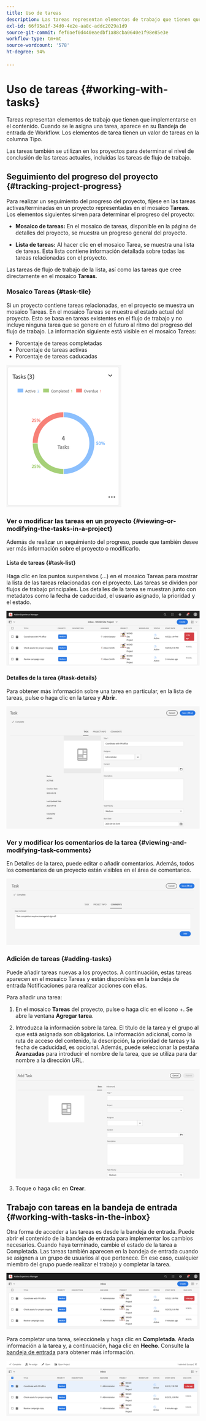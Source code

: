 ```yaml
---
title: Uso de tareas
description: Las tareas representan elementos de trabajo que tienen que implementarse en el contenido y se utilizan en los proyectos para determinar el nivel de conclusión de las tareas actuales
exl-id: 66f95a1f-34d0-4e2e-aa8c-addc2029a1d9
source-git-commit: fef0aef0d440eaedbf1a88cba0640e1f98e85e3e
workflow-type: tm+mt
source-wordcount: '578'
ht-degree: 94%

---
```


# Uso de tareas {#working-with-tasks}

Tareas representan elementos de trabajo que tienen que implementarse en el contenido. Cuando se le asigna una tarea, aparece en su Bandeja de entrada de Workflow. Los elementos de tarea tienen un valor de tareas en la columna Tipo.

Las tareas también se utilizan en los proyectos para determinar el nivel de conclusión de las tareas actuales, incluidas las tareas de flujo de trabajo.

## Seguimiento del progreso del proyecto {#tracking-project-progress}

Para realizar un seguimiento del progreso del proyecto, fíjese en las tareas activas/terminadas en un proyecto representadas en el mosaico **Tareas**. Los elementos siguientes sirven para determinar el progreso del proyecto:

* **Mosaico de tareas:** En el mosaico de tareas, disponible en la página de detalles del proyecto, se muestra un progreso general del proyecto.

* **Lista de tareas:** Al hacer clic en el mosaico Tarea, se muestra una lista de tareas. Esta lista contiene información detallada sobre todas las tareas relacionadas con el proyecto.

Las tareas de flujo de trabajo de la lista, así como las tareas que cree directamente en el mosaico **Tareas**.

### Mosaico Tareas {#task-tile}

Si un proyecto contiene tareas relacionadas, en el proyecto se muestra un mosaico Tareas. En el mosaico Tareas se muestra el estado actual del proyecto. Esto se basa en tareas existentes en el flujo de trabajo y no incluye ninguna tarea que se genere en el futuro al ritmo del progreso del flujo de trabajo. La información siguiente está visible en el mosaico Tareas:

* Porcentaje de tareas completadas
* Porcentaje de tareas activas
* Porcentaje de tareas caducadas

![Título de la tarea](/help/sites-cloud/authoring/assets/projects-tasks-breakdown.png)

### Ver o modificar las tareas en un proyecto {#viewing-or-modifying-the-tasks-in-a-project}

Además de realizar un seguimiento del progreso, puede que también desee ver más información sobre el proyecto o modificarlo.

#### Lista de tareas {#task-list}

Haga clic en los puntos suspensivos (…) en el mosaico Tareas para mostrar la lista de las tareas relacionadas con el proyecto. Las tareas se dividen por flujos de trabajo principales. Los detalles de la tarea se muestran junto con metadatos como la fecha de caducidad, el usuario asignado, la prioridad y el estado.

![Lista de tareas](/help/sites-cloud/authoring/assets/projects-task-list.png)

#### Detalles de la tarea {#task-details}

Para obtener más información sobre una tarea en particular, en la lista de tareas, pulse o haga clic en la tarea y **Abrir**.

![Detalles de la tarea](/help/sites-cloud/authoring/assets/projects-task-details.png)

### Ver y modificar los comentarios de la tarea {#viewing-and-modifying-task-comments}

En Detalles de la tarea, puede editar o añadir comentarios. Además, todos los comentarios de un proyecto están visibles en el área de comentarios.

![Comentarios sobre las tareas](/help/sites-cloud/authoring/assets/projects-tasks-comments.png)

### Adición de tareas {#adding-tasks}

Puede añadir tareas nuevas a los proyectos. A continuación, estas tareas aparecen en el mosaico Tareas y están disponibles en la bandeja de entrada Notificaciones para realizar acciones con ellas.

Para añadir una tarea:

1. En el mosaico **Tareas** del proyecto, pulse o haga clic en el icono +. Se abre la ventana **Agregar tarea**.
1. Introduzca la información sobre la tarea. El título de la tarea y el grupo al que está asignada son obligatorios. La información adicional, como la ruta de acceso del contenido, la descripción, la prioridad de tareas y la fecha de caducidad, es opcional. Además, puede seleccionar la pestaña **Avanzadas** para introducir el nombre de la tarea, que se utiliza para dar nombre a la dirección URL.

   ![Añadir una tarea](/help/sites-cloud/authoring/assets/projects-add-task.png)

1. Toque o haga clic en **Crear**.

## Trabajo con tareas en la bandeja de entrada {#working-with-tasks-in-the-inbox}

Otra forma de acceder a las tareas es desde la bandeja de entrada. Puede abrir el contenido de la bandeja de entrada para implementar los cambios necesarios. Cuando haya terminado, cambie el estado de la tarea a Completada. Las tareas también aparecen en la bandeja de entrada cuando se asignen a un grupo de usuarios al que pertenece. En ese caso, cualquier miembro del grupo puede realizar el trabajo y completar la tarea.

![Tareas en la bandeja de entrada](/help/sites-cloud/authoring/assets/projects-task-inbox.png)

Para completar una tarea, selecciónela y haga clic en **Completada**. Añada información a la tarea y, a continuación, haga clic en **Hecho**. Consulte la [bandeja de entrada](/help/sites-cloud/authoring/getting-started/inbox.md) para obtener más información.

![Notificaciones de tareas](/help/sites-cloud/authoring/assets/projects-task-notifications.png)
